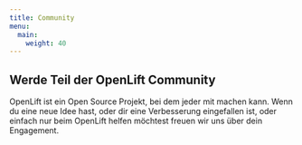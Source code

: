```yaml
---
title: Community
menu:
  main:
    weight: 40
---
```


<a class="td-offset-anchor"></a>
<section class="row td-box td-box--1 position-relative td-box--gradient td-box--height-auto">
	<div class="container text-center td-arrow-down">
		<span class="h4 mb-0">
<h1>Werde Teil der OpenLift Community</h1>

<p>OpenLift ist ein Open Source Projekt, bei dem jeder mit machen kann. Wenn du eine neue Idee hast, oder dir eine Verbesserung eingefallen ist, oder einfach nur beim OpenLift helfen möchtest freuen wir uns über dein Engagement.
</span>
	</div>
</section>

